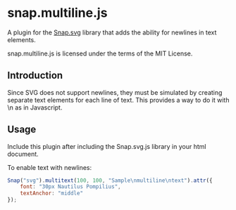 snap.multiline.js
=================

A plugin for the [Snap.svg](http://github.com/adobe-webplatform/Snap.svg) library that adds the ability for newlines in text elements.

snap.multiline.js is licensed under the terms of the MIT License.

## Introduction
Since SVG does not support newlines, they must be simulated by creating separate text elements for each line of text. This provides a way to do it with \n as in Javascript.

## Usage
Include this plugin after including the Snap.svg.js library in your html document.

To enable text with newlines:

```javascript
Snap("svg").multitext(100, 100, "Sample\nmultiline\ntext").attr({
    font: "30px Nautilus Pompilius",
    textAnchor: "middle"
});
```

